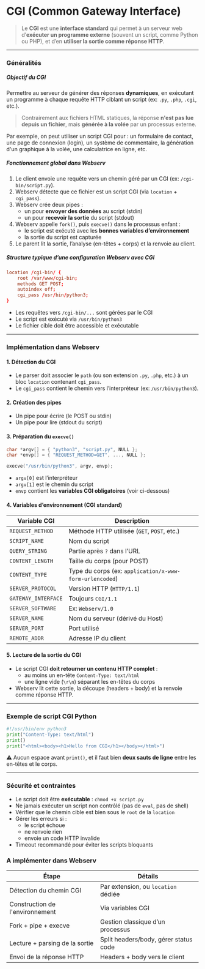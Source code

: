 
# CGI (Common Gateway Interface)

> Le **CGI** est une **interface standard** qui permet à un serveur web d’**exécuter un programme externe** (souvent un script, comme Python ou PHP), et d’en **utiliser la sortie comme réponse HTTP**.


---

### Généralités
##### Objectif du CGI

Permettre au serveur de générer des réponses **dynamiques**, en exécutant un programme à chaque requête HTTP ciblant un script (ex: `.py`, `.php`, `.cgi`, etc.).

>Contrairement aux fichiers HTML statiques, la réponse **n'est pas lue depuis un fichier**, mais **générée à la volée** par un processus externe.

Par exemple, on peut utiliser un script CGI pour : un formulaire de contact, une page de connexion (login), un système de commentaire, la génération d'un graphique à la volée, une calculatrice en ligne, etc.
##### Fonctionnement global dans Webserv

1. Le client envoie une requête vers un chemin géré par un CGI (ex: `/cgi-bin/script.py`).
2. Webserv détecte que ce fichier est un script CGI (via `location` + `cgi_pass`).
3. Webserv crée deux pipes :
    - un pour **envoyer des données** au script (stdin)
    - un pour **recevoir la sortie** du script (stdout)
4. Webserv appelle `fork()`, puis `execve()` dans le processus enfant :
    - le script est exécuté avec les **bonnes variables d’environnement**
    - la sortie du script est capturée
5. Le parent lit la sortie, l’analyse (en-têtes + corps) et la renvoie au client.

##### Structure typique d’une configuration Webserv avec CGI

```conf
location /cgi-bin/ {
    root /var/www/cgi-bin;
    methods GET POST;
    autoindex off;
    cgi_pass /usr/bin/python3;
}
```

- Les requêtes vers `/cgi-bin/...` sont gérées par le CGI
- Le script est exécuté via `/usr/bin/python3`    
- Le fichier cible doit être accessible et exécutable


---

### Implémentation dans Webserv

#### 1. **Détection du CGI**

- Le parser doit associer le `path` (ou son extension `.py`, `.php`, etc.) à un bloc `location` contenant `cgi_pass`.
- Le `cgi_pass` contient le chemin vers l’interpréteur (ex: `/usr/bin/python3`).

#### 2. **Création des pipes**

- Un pipe pour écrire (le POST ou stdin)
- Un pipe pour lire (stdout du script)    

#### 3. **Préparation du `execve()`**

```cpp
char *argv[] = { "python3", "script.py", NULL };
char *envp[] = { "REQUEST_METHOD=GET", ..., NULL };

execve("/usr/bin/python3", argv, envp);
```

- `argv[0]` est l’interpréteur
- `argv[1]` est le chemin du script
- `envp` contient les **variables CGI obligatoires** (voir ci-dessous)

#### 4. **Variables d’environnement (CGI standard)**

|Variable CGI|Description|
|---|---|
|`REQUEST_METHOD`|Méthode HTTP utilisée (`GET`, `POST`, etc.)|
|`SCRIPT_NAME`|Nom du script|
|`QUERY_STRING`|Partie après `?` dans l’URL|
|`CONTENT_LENGTH`|Taille du corps (pour POST)|
|`CONTENT_TYPE`|Type du corps (ex: `application/x-www-form-urlencoded`)|
|`SERVER_PROTOCOL`|Version HTTP (`HTTP/1.1`)|
|`GATEWAY_INTERFACE`|Toujours `CGI/1.1`|
|`SERVER_SOFTWARE`|Ex: `Webserv/1.0`|
|`SERVER_NAME`|Nom du serveur (dérivé du Host)|
|`SERVER_PORT`|Port utilisé|
|`REMOTE_ADDR`|Adresse IP du client|

#### 5. **Lecture de la sortie du CGI**

- Le script CGI **doit retourner un contenu HTTP complet** :
    - au moins un en-tête `Content-Type: text/html`
    - une ligne vide (`\r\n`) séparant les en-têtes du corps
- Webserv lit cette sortie, la découpe (headers + body) et la renvoie comme réponse HTTP.


---

### Exemple de script CGI Python

```python
#!/usr/bin/env python3
print("Content-Type: text/html")
print()
print("<html><body><h1>Hello from CGI</h1></body></html>")
```

⚠️ Aucun espace avant `print()`, et il faut bien **deux sauts de ligne** entre les en-têtes et le corps.

---

### Sécurité et contraintes

- Le script doit être **exécutable** : `chmod +x script.py`
- Ne jamais exécuter un script non contrôlé (pas de `eval`, pas de shell)
- Vérifier que le chemin cible est bien sous le `root` de la `location`
- Gérer les erreurs si :
    - le script échoue
    - ne renvoie rien
    - envoie un code HTTP invalide
- Timeout recommandé pour éviter les scripts bloquants

###  A implémenter dans Webserv

|Étape|Détails|
|---|---|
|Détection du chemin CGI|Par extension, ou `location` dédiée|
|Construction de l'environnement|Via variables CGI|
|Fork + pipe + execve|Gestion classique d’un processus|
|Lecture + parsing de la sortie|Split headers/body, gérer status code|
|Envoi de la réponse HTTP|Headers + body vers le client|

